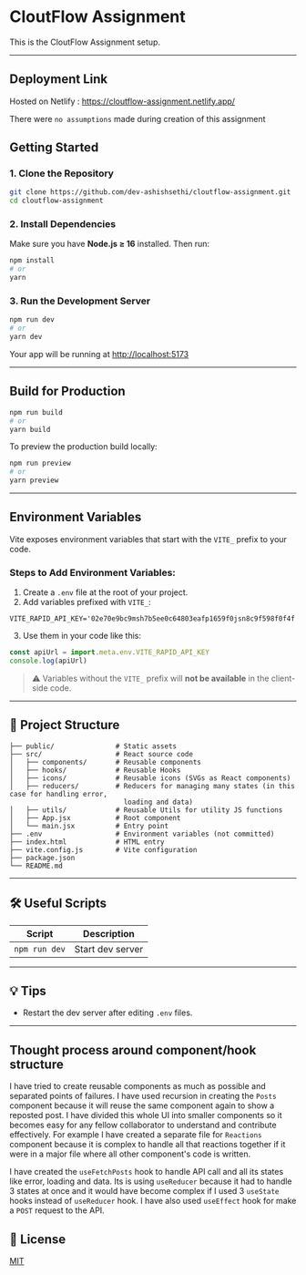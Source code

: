 # CloutFlow Assignment

This is the CloutFlow Assignment setup.

---

## Deployment Link

Hosted on Netlify : https://cloutflow-assignment.netlify.app/

There were `no assumptions` made during creation of this assignment

## Getting Started

### 1. Clone the Repository

```bash
git clone https://github.com/dev-ashishsethi/cloutflow-assignment.git
cd cloutflow-assignment
```

### 2. Install Dependencies

Make sure you have **Node.js ≥ 16** installed. Then run:

```bash
npm install
# or
yarn
```

### 3. Run the Development Server

```bash
npm run dev
# or
yarn dev
```

Your app will be running at [http://localhost:5173](http://localhost:5173)

---

## Build for Production

```bash
npm run build
# or
yarn build
```

To preview the production build locally:

```bash
npm run preview
# or
yarn preview
```

---

## Environment Variables

Vite exposes environment variables that start with the `VITE_` prefix to your code.

### Steps to Add Environment Variables:

1. Create a `.env` file at the root of your project.
2. Add variables prefixed with `VITE_`:

```
VITE_RAPID_API_KEY='02e70e9bc9msh7b5ee0c64803eafp1659f0jsn8c9f598f0f4f'
```

3. Use them in your code like this:

```js
const apiUrl = import.meta.env.VITE_RAPID_API_KEY
console.log(apiUrl)
```

> ⚠️ Variables without the `VITE_` prefix will **not be available** in the client-side code.

---

## 📁 Project Structure

```
├── public/               # Static assets
├── src/                  # React source code
│   ├── components/       # Reusable components
│   ├── hooks/            # Reusable Hooks
│   ├── icons/            # Reusable icons (SVGs as React components)
│   ├── reducers/         # Reducers for managing many states (in this case for handling error,
                            loading and data)
│   ├── utils/            # Reusable Utils for utility JS functions
│   ├── App.jsx           # Root component
│   └── main.jsx          # Entry point
├── .env                  # Environment variables (not committed)
├── index.html            # HTML entry
├── vite.config.js        # Vite configuration
├── package.json
└── README.md
```

---

## 🛠️ Useful Scripts

| Script        | Description      |
| ------------- | ---------------- |
| `npm run dev` | Start dev server |

---

## 💡 Tips

- Restart the dev server after editing `.env` files.

---

## Thought process around component/hook structure

I have tried to create reusable components as much as possible and separated points of failures. I have used recursion in creating the `Posts` component because it will reuse the same component again to show a reposted post. I have divided this whole UI into smaller components so it becomes easy for any fellow collaborator to understand and contribute effectively. For example I have created a separate file for `Reactions` component because it is complex to handle all that reactions together if it were in a major file where all other component's code is written.

I have created the `useFetchPosts` hook to handle API call and all its states like error, loading and data. Its is using `useReducer` because it had to handle 3 states at once and it would have become complex if I used 3 `useState` hooks instead of `useReducer` hook. I have also used `useEffect` hook for make a `POST` request to the API.

## 📜 License

[MIT](LICENSE)
